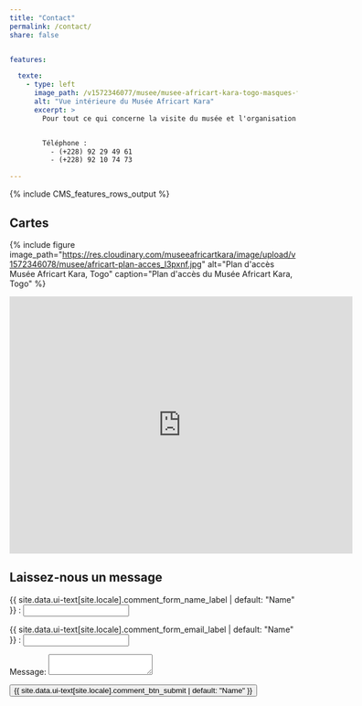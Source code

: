 ```yaml
---
title: "Contact"
permalink: /contact/
share: false


features:

  texte:
    - type: left
      image_path: /v1572346077/musee/musee-africart-kara-togo-masques-fallback-teaset-500x300_fvxwa2.jpg
      alt: "Vue intérieure du Musée Africart Kara"
      excerpt: >
        Pour tout ce qui concerne la visite du musée et l'organisation de votre venue dans la région de Kara, n’hésitez pas à nous appeler ou à nous laisser un message.


        Téléphone :
          - (+228) 92 29 49 61
          - (+228) 92 10 74 73

---
```


{% include CMS_features_rows_output %}

## Cartes

{% include figure image_path="https://res.cloudinary.com/museeafricartkara/image/upload/v1572346078/musee/africart-plan-acces_l3pxnf.jpg" alt="Plan d'accès Musée Africart Kara, Togo" caption="Plan d'accès du Musée Africart Kara, Togo" %}

<iframe src="https://www.google.com/maps/embed?pb=!1m14!1m8!1m3!1d11128.270301796252!2d1.1960242884454415!3d9.55748502636023!3m2!1i1024!2i768!4f13.1!3m3!1m2!1s0x0%3A0xbe81ab4f10a5ec57!2sMus%C3%A9e+Africart!5e0!3m2!1sen!2sfr!4v1565075527368!5m2!1sen!2sfr" width="600" height="450" frameborder="0" style="border:0" allowfullscreen></iframe>

## Laissez-nous un message

<form name="contact" method="POST" data-netlify="true" netlify data-netlify-recaptcha="true" action="/contact-success/" netlify-honeypot="bot-field">
  <p>
    <label>{{ site.data.ui-text[site.locale].comment_form_name_label | default: "Name" }} : <input type="text" name="name" /></label>
  </p>
  <p>
    <label>{{ site.data.ui-text[site.locale].comment_form_email_label | default: "Name" }} : <input type="email" name="email" /></label>
  </p>
  <p>
    <label>Message: <textarea name="message"></textarea></label>
  </p>
  <p style="display:none;">
    <label>Don’t fill this out: <input name="bot-field"></label>
  </p>
  <div data-netlify-recaptcha="true"></div>
  <p>
    <button type="submit">{{ site.data.ui-text[site.locale].comment_btn_submit | default: "Name" }}</button>
  </p>
</form>
